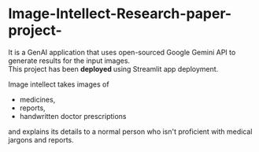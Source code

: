 # Image-Intellect-Research-paper-project-
It is a GenAI application that uses open-sourced Google Gemini API to generate results for the input images.
<br>
This project has been <b> deployed </b> using Streamlit app deployment.

<Description>
Image intellect takes images of 
  <ul> <li>medicines,</li> 
    <li>reports,</li> 
    <li>handwritten doctor prescriptions </li>
  </ul>
  and explains its details to a normal person who isn't proficient with medical jargons and reports.
